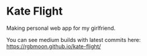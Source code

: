 # Kate Flight

Making personal web app for my girlfriend.

You can see medium builds with latest commits here: https://rgbmoon.github.io/kate-flight/
